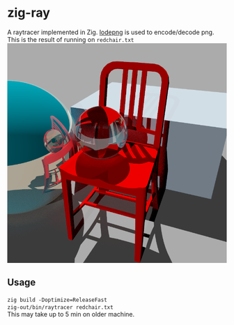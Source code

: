 # zig-ray
A raytracer implemented in Zig. [lodepng](https://github.com/lvandeve/lodepng) is used to encode/decode png.
This is the result of running on `redchair.txt`
![Screenshot](showcase.png)

## Usage
`zig build -Doptimize=ReleaseFast`
\
`zig-out/bin/raytracer redchair.txt`
\
This may take up to 5 min on older machine.


